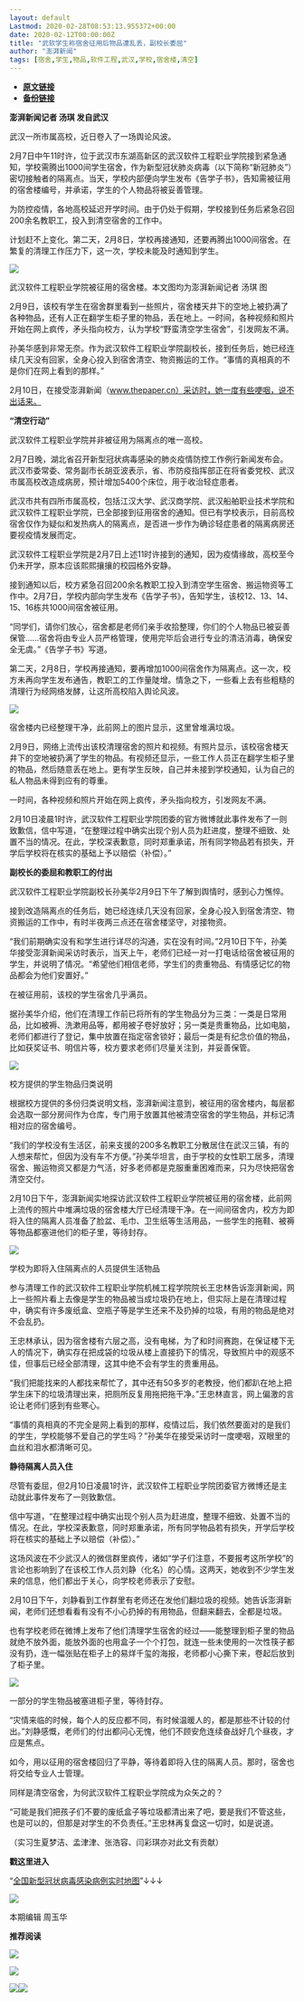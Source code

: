 ```yaml
---
layout: default
Lastmod: 2020-02-28T08:53:13.955372+00:00
date: 2020-02-12T00:00:00Z
title: "武软学生称宿舍征用后物品遭乱丢，副校长委屈"
author: "澎湃新闻"
tags: [宿舍,学生,物品,软件工程,武汉,学校,宿舍楼,清空]
---
```


* [**原文链接**](http://mp.weixin.qq.com/s?__biz=MjM5MzI5NTU3MQ==&mid=2651581118&idx=3&sn=1ee10eaca832bbb5489523a4840349b7&chksm=bd6677028a11fe1451fdcb64098f66da8e06339fe9c9b448ddc97ca07ed38edb22bb3e4be28f#rd)
* [**备份链接**](http://archive.today/X6Tam)


**澎湃新闻记者 汤琪 发自武汉**

  

武汉一所市属高校，近日卷入了一场舆论风波。

  
2月7日中午11时许，位于武汉市东湖高新区的武汉软件工程职业学院接到紧急通知，学校需腾出1000间学生宿舍，作为新型冠状肺炎病毒（以下简称“新冠肺炎”）密切接触者的隔离点。当天，学校内部便向学生发布《告学子书》，告知需被征用的宿舍楼编号，并承诺，学生的个人物品将被妥善管理。

  
为防控疫情，各地高校延迟开学时间。由于仍处于假期，学校接到任务后紧急召回200余名教职工，投入到清空宿舍的工作中。

  
计划赶不上变化。第二天，2月8日，学校再接通知，还要再腾出1000间宿舍。在繁复的清理工作压力下，这一次，学校未能及时通知到学生。  

  

![](/images/post/c89d5c7b46cb07195d8da65c0c888db8.jpg)

武汉软件工程职业学院被征用的宿舍楼。本文图均为澎湃新闻记者 汤琪 图  

  

2月9日，该校有学生在宿舍群里看到一些照片，宿舍楼天井下的空地上被扔满了各种物品，还有人正在翻学生柜子里的物品，丢在地上。一时间，各种视频和照片开始在网上疯传，矛头指向校方，认为学校“野蛮清空学生宿舍”，引发网友不满。

  
孙美华感到非常无奈。作为武汉软件工程职业学院副校长，接到任务后，她已经连续几天没有回家，全身心投入到宿舍清空、物资搬运的工作。“事情的真相真的不是你们在网上看到的那样。”

  
2月10日，在接受澎湃新闻（www.thepaper.cn）采访时，她一度有些哽咽，说不出话来。

  

**“清空行动”**

  
武汉软件工程职业学院并非被征用为隔离点的唯一高校。

  
2月7日晚，湖北省召开新型冠状病毒感染的肺炎疫情防控工作例行新闻发布会。武汉市委常委、常务副市长胡亚波表示，省、市防疫指挥部正在将省委党校、武汉市属高校改造成病房，预计增加5400个床位，用于收治轻症患者。

  
武汉市共有四所市属高校，包括江汉大学、武汉商学院、武汉船舶职业技术学院和武汉软件工程职业学院，已全部接到征用宿舍的通知。但已有学校表示，目前高校宿舍仅作为疑似和发热病人的隔离点，是否进一步作为确诊轻症患者的隔离病房还要视疫情发展而定。

  
武汉软件工程职业学院是2月7日上述11时许接到的通知，因为疫情缘故，高校至今仍未开学，原本应该熙熙攘攘的校园格外安静。

  
接到通知以后，校方紧急召回200余名教职工投入到清空学生宿舍、搬运物资等工作中。2月7日，学校内部向学生发布《告学子书》，告知学生，该校12、13、14、15、16栋共1000间宿舍被征用。

  
“同学们，请你们放心，宿舍都是老师们亲手收拾整理，你们的个人物品已被妥善保管……宿舍将由专业人员严格管理，使用完毕后会进行专业的清洁消毒，确保安全无虞。”《告学子书》写道。

  
第二天，2月8日，学校再接通知，要再增加1000间宿舍作为隔离点。这一次，校方未再向学生发布通告，教职工的工作量陡增。情急之下，一些看上去有些粗糙的清理行为经网络发酵，让这所高校陷入舆论风波。  

  

![](/images/post/9516bc575bede52326b451c6b2664076.jpg)

宿舍楼内已经整理干净，此前网上的图片显示，这里曾堆满垃圾。  
  

2月9日，网络上流传出该校清理宿舍的照片和视频。有照片显示，该校宿舍楼天井下的空地被扔满了学生的物品。有视频还显示，一些工作人员正在翻学生柜子里的物品，然后随意丢在地上。更有学生反映，自己并未接到学校通知，认为自己的私人物品未得到应有的尊重。

  
一时间，各种视频和照片开始在网上疯传，矛头指向校方，引发网友不满。

  
2月10日凌晨1时许，武汉软件工程职业学院团委的官方微博就此事件发布了一则致歉信，信中写道，“在整理过程中确实出现个别人员为赶进度，整理不细致、处置不当的情况。在此，学校深表歉意，同时郑重承诺，所有同学物品若有损失，开学后学校将在核实的基础上予以赔偿（补偿）。”

  

**副校长的委屈和教职工的付出**

  
武汉软件工程职业学院副校长孙美华2月9日下午了解到舆情时，感到心力憔悴。

  
接到改造隔离点的任务后，她已经连续几天没有回家，全身心投入到宿舍清空、物资搬运的工作中，有时半夜两三点还在宿舍楼坚守，对接物资。

  
“我们前期确实没有和学生进行详尽的沟通，实在没有时间。”2月10日下午，孙美华接受澎湃新闻采访时表示，当天上午，老师们已经一对一打电话给宿舍被征用的学生，并说明了情况。“希望他们相信老师，学生们的贵重物品、有情感记忆的物品都会为他们安置好。”

  
在被征用前，该校的学生宿舍几乎满员。

  
据孙美华介绍，他们在清理工作前已将所有的学生物品分为三类：一类是日常用品，比如被褥、洗漱用品等，都用被子卷好放好；另一类是贵重物品，比如电脑，老师们都进行了登记，集中放置在指定宿舍锁好；最后一类是有纪念价值的物品，比如获奖证书、明信片等，校方要求老师们尽量关注到，并妥善保管。  

  

![](/images/post/0215d1d4488b4eab193582d99f78d264.jpg)

校方提供的学生物品归类说明  
  

根据校方提供的多份归类说明文档，澎湃新闻注意到，被征用的宿舍楼内，每层都会选取一部分房间作为仓库，专门用于放置其他被清空宿舍的学生物品，并标记清相对应的宿舍编号。

  
“我们的学校没有生活区，前来支援的200多名教职工分散居住在武汉三镇，有的人想来帮忙，但因为没有车不方便。”孙美华坦言，由于学校的女性职工居多，清理宿舍、搬运物资又都是力气活，好多老师都是克服重重困难而来，只为尽快把宿舍清空交付。

  
2月10日下午，澎湃新闻实地探访武汉软件工程职业学院被征用的宿舍楼，此前网上流传的照片中堆满垃圾的宿舍楼大厅已经清理干净。在一间间宿舍内，校方为即将入住的隔离人员准备了脸盆、毛巾、卫生纸等生活用品，一些学生的拖鞋、被褥等物品都塞进他们的柜子里，等待封存。  

  

![](/images/post/0f5a465253cce5d3e34b773491f05398.jpg)

学校为即将入住隔离点的人员提供生活物品  
  

参与清理工作的武汉软件工程职业学院机械工程学院院长王忠林告诉澎湃新闻，网上一些照片看上去像是学生的物品被当成垃圾扔在地上，但实际上是在清理过程中，确实有许多废纸盒、空瓶子等是学生还来不及扔掉的垃圾，有用的物品是绝对不会乱扔。

  
王忠林承认，因为宿舍楼有六层之高，没有电梯，为了和时间赛跑，在保证楼下无人的情况下，确实存在把成袋的垃圾从楼上直接扔下的情况，导致照片中的观感不佳，但事后已经全部清理，这其中绝不会有学生的贵重用品。

  
“我们把能找来的人都找来帮忙了，其中还有50多岁的老教授，他们都趴在地上把学生床下的垃圾清理出来，把厕所反复用拖把拖干净。”王忠林直言，网上偏激的言论让老师们感到有些寒心。

  
“事情的真相真的不完全是网上看到的那样，疫情过后，我们依然要面对的是我们的学生，学校能够不爱自己的学生吗？”孙美华在接受采访时一度哽咽，双眼里的血丝和泪水都清晰可见。

  

**静待隔离人员入住**

  
尽管有委屈，但2月10日凌晨1时许，武汉软件工程职业学院团委官方微博还是主动就此事件发布了一则致歉信。

  
信中写道，“在整理过程中确实出现个别人员为赶进度，整理不细致、处置不当的情况。在此，学校深表歉意，同时郑重承诺，所有同学物品若有损失，开学后学校将在核实的基础上予以赔偿（补偿）。”

  
这场风波在不少武汉人的微信群里疯传，诸如“学子们注意，不要报考这所学校”的言论也影响到了在该校工作人员刘静（化名）的心情。这两天，她收到不少学生发来的信息，他们都出于关心，向学校老师表示了安慰。

  
2月10日下午，刘静看到工作群里有老师还在发他们翻垃圾的视频。她告诉澎湃新闻，老师们还想看看有没有不小心扔掉的有用物品，但翻来翻去，全都是垃圾。

  
也有学校老师在微博上发布了他们清理学生宿舍的经过——能整理到柜子里的物品就绝不放外面，能放外面的也用盒子一个个打包，就连一些未使用的一次性筷子都没有扔，连一幅张贴在柜子上的易烊千玺的海报，老师都小心撕下来，卷起后放到了柜子里。  

  

![](/images/post/a439da99f0e599dd0ebe0c806eab5982.jpg)

一部分的学生物品被塞进柜子里，等待封存。  
  

“灾情来临的时候，每个人的反应都不同，有时候温暖人的，都是那些不计较的付出。”刘静感慨，老师们的付出都问心无愧，他们不顾安危连续奋战好几个昼夜，才应是焦点。

  
如今，用以征用的宿舍楼回归了平静，等待着即将入住的隔离人员。那时，宿舍也将交给专业人士管理。

  
同样是清空宿舍，为何武汉软件工程职业学院成为众矢之的？

  
“可能是我们把孩子们不要的废纸盒子等垃圾都清出来了吧，要是我们不管这些，也是可以的，但那是对学生的不负责任。”王忠林再复盘这一切时，如是说道。

  

（实习生夏梦洁、孟津津、张浩容、闫彩琪亦对此文有贡献）

  

**戳这里进入**

“[全国新型冠状病毒感染病例实时地图](http://projects.thepaper.cn/thepaper-cases/839studio/feiyan/)”↓↓↓

[![](/images/post/15a4bc01c19b9e56f61d4f79069e4c63.jpg)](http://projects.thepaper.cn/thepaper-cases/839studio/feiyan/)

  

本期编辑 周玉华  

  

**推荐阅读**

  

[![](/images/post/afecae2e98617119d861527da0b0c133.jpg)](http://mp.weixin.qq.com/s?__biz=MjM5MzI5NTU3MQ==&mid=2651570730&idx=1&sn=fd15b387426ce4e0777f302988b331c7&chksm=bd665f968a11d680567dfeae3d5023076be9ebf3e160be8f56173567e538300d5dcf9c3ddbce&scene=21#wechat_redirect)

[![](/images/post/fb7c79e4de8958a5845b7b2bb8323953.jpg)](http://mp.weixin.qq.com/s?__biz=MjM5MzI5NTU3MQ==&mid=2651569003&idx=2&sn=dce2cf8d15a65d6cbe53416ed734e7d4&chksm=bd6626d78a11afc18cc3605cf9be790c0318191b2a58958b3f4d53a35dde3c5b9bfd86c48db9&scene=21#wechat_redirect)

[![](/images/post/a7247c4a22145cf6975e45101e173979.jpg)](http://mp.weixin.qq.com/s?__biz=MjM5MzI5NTU3MQ==&mid=2651576152&idx=3&sn=529216a17e15837b35fc7a983f7f0108&chksm=bd664ae48a11c3f28a9dd3fe571511b5350b6e05d8d584b97b70e6e20f6ea992fa7ad9d8a8f7&scene=21#wechat_redirect)[![](/images/post/faa036129172f4ba4cb775ad946d1eff.jpg)](http://e.cn.miaozhen.com/r/k=6005545&p=8XZ&met=0&rt=2&mo=__OS__&ns=__IP__&m0=__OPENUDID__&m0a=__DUID__&m1=__ANDROIDID1__&m1a=__ANDROIDID__&m2=__IMEI__&m4=__AAID__&m5=__IDFA__&m6=__MAC1__&m6a=__MAC__&v=__LOC__&vo=3b729d086&vr=2&o=http://a.app.qq.com/o/simple.jsp?pkgname=com.wondertek.paper&ckey=CK1386097627120)

